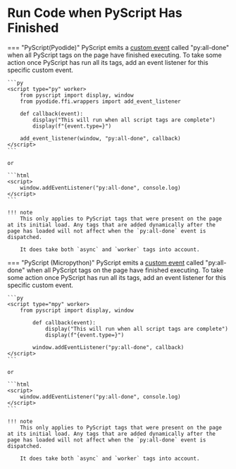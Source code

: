 # Run Code when PyScript Has Finished

=== "PyScript(Pyodide)"
    PyScript emits a [custom event](https://developer.mozilla.org/en-US/docs/Web/Events/Creating_and_triggering_events#creating_custom_events) called "py:all-done" when all PyScript tags on the page have finished executing. To take some action once PyScript has run all its tags, add an event listener for this specific custom event.

    ```py
    <script type="py" worker>
        from pyscript import display, window
        from pyodide.ffi.wrappers import add_event_listener

        def callback(event):
            display("This will run when all script tags are complete")
            display(f"{event.type=}")

        add_event_listener(window, "py:all-done", callback)
    </script>
    ```

    or

    ```html
    <script>
        window.addEventListener("py:all-done", console.log)
    </script>
    ```

    !!! note
        This only applies to PyScript tags that were present on the page at its initial load. Any tags that are added dynamically after the page has loaded will not affect when the `py:all-done` event is dispatched. 

        It does take both `async` and `worker` tags into account.

=== "PyScript (Micropython)"
    PyScript emits a [custom event](https://developer.mozilla.org/en-US/docs/Web/Events/Creating_and_triggering_events#creating_custom_events) called "py:all-done" when all PyScript tags on the page have finished executing. To take some action once PyScript has run all its tags, add an event listener for this specific custom event.

    ```py
    <script type="mpy" worker>
        from pyscript import display, window
    
            def callback(event):
                display("This will run when all script tags are complete")
                display(f"{event.type=}")
    
            window.addEventListener("py:all-done", callback)
    </script>
    ```

    or

    ```html
    <script>
        window.addEventListener("py:all-done", console.log)
    </script>
    ```

    !!! note
        This only applies to PyScript tags that were present on the page at its initial load. Any tags that are added dynamically after the page has loaded will not affect when the `py:all-done` event is dispatched. 

        It does take both `async` and `worker` tags into account.